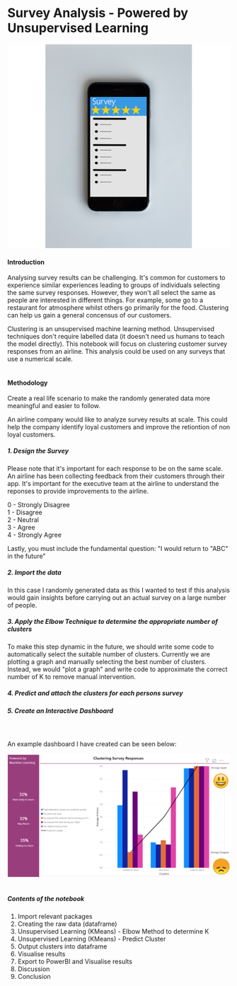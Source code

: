 # Survey Analysis - Powered by Unsupervised Learning


![Test](https://github.com/VirajVaitha123/Survey-Analysis---Powered-by-Unsupervised-Learning/blob/master/Images/Phone.png)


#### Introduction

Analysing survey results can be challenging. It's common for customers to experience similar experiences leading to groups of individuals selecting the same survey responses. However, they won't all select the same as people are interested in different things. For example, some go to a restaurant for atmosphere whilst others go primarily for the food. Clustering can help us gain a general concensus of our customers.

Clustering is an unsupervised machine learning method. Unsupervised techniques don't require labelled data (it doesn't need us humans to teach the model directly). This notebook will focus on clustering customer survey responses from an airline. This analysis could be used on any surveys that use a numerical scale.
<br>
<br>
#### Methodology

Create a real life scenario to make the randomly generated data more meaningful and easier to follow.

An airline company would like to analyze survey results at scale. This could help the company identify loyal customers and improve the retiontion of non loyal customers.

##### 1. Design the Survey

Please note that it's important for each response to be on the same scale. An airline has been collecting feedback from their customers through their app. It's important for the executive team at the airline to understand the reponses to provide improvements to the airline.


0 - Strongly Disagree <br>
1 - Disagree <br>
2 - Neutral <br>
3 - Agree <br>
4 - Strongly Agree 

Lastly, you must include the fundamental question:
"I would return to "ABC" in the future"

##### 2. Import the data 
In this case I randomly generated data as this I wanted to test if this analysis would gain insights before carrying out an actual survey on a large number of people.

##### 3. Apply the Elbow Technique to determine the appropriate number of clusters 
To make this step dynamic in the future, we should write some code to automatically select the suitable number of clusters.
Currently we are plotting a graph and manually selecting the best number of clusters.
Instead, we would "plot a graph" and write code to approximate the correct number of K to remove manual intervention.

##### 4. Predict and attach the clusters for each persons survey

##### 5. Create an Interactive Dashboard
<br>
<br>
An example dashboard I have created can be seen below:


![dashboard](https://github.com/VirajVaitha123/Survey-Analysis---Powered-by-Unsupervised-Learning/blob/master/Images/dashboard.PNG)
<br>
<br>

##### Contents of the notebook
1. Import relevant packages
2. Creating the raw data (dataframe)
3. Unsupervised Learning (KMeans) - Elbow Method to determine K
4. Unsupervised Learning (KMeans) - Predict Cluster
7. Output clusters into dataframe 
8. Visualise results
9. Export to PowerBI and Visualise results
11. Discussion
12. Conclusion

